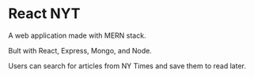# React NYT

A web application made with MERN stack.

Bult with React, Express, Mongo, and Node.

Users can search for articles from NY Times and save them to read later.
